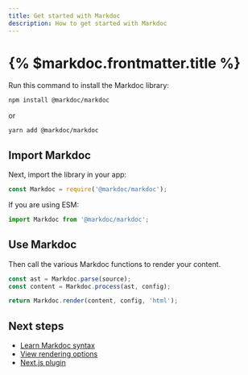 ```yaml
---
title: Get started with Markdoc
description: How to get started with Markdoc
---
```


# {% $markdoc.frontmatter.title %}

Run this command to install the Markdoc library:

```bash
npm install @markdoc/markdoc
```

or

```
yarn add @markdoc/markdoc
```

## Import Markdoc

Next, import the library in your app:

```js
const Markdoc = require('@markdoc/markdoc');
```

If you are using ESM:

```js
import Markdoc from '@markdoc/markdoc';
```

## Use Markdoc

Then call the various Markdoc functions to render your content.

```js
const ast = Markdoc.parse(source);
const content = Markdoc.process(ast, config);

return Markdoc.render(content, config, 'html');
```

## Next steps

- [Learn Markdoc syntax](/docs/syntax)
- [View rendering options](/docs/rendering)
- [Next.js plugin](/docs/nextjs)
